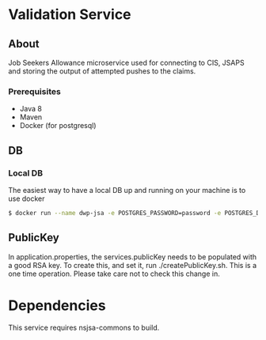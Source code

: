 # Validation Service

## About 

Job Seekers Allowance microservice used for connecting to CIS, JSAPS and storing the output of attempted pushes to the claims.

### Prerequisites

* Java 8
* Maven
* Docker (for postgresql)

## DB
### Local DB

The easiest way to have a local DB up and running on your machine is to use docker
```bash
$ docker run --name dwp-jsa -e POSTGRES_PASSWORD=password -e POSTGRES_DB=dwp-jsa -p5432:5432 postgres
```

## PublicKey

In application.properties, the services.publicKey needs to be populated with a good RSA key.
To create this, and set it, run ./createPublicKey.sh.  This is a one time operation.  Please take
care not to check this change in.

# Dependencies

This service requires nsjsa-commons to build.
